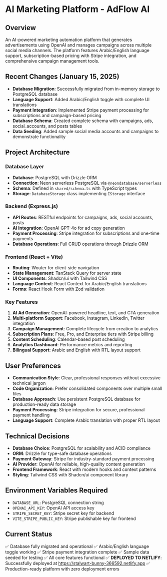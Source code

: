 # AI Marketing Platform - AdFlow AI

## Overview
An AI-powered marketing automation platform that generates advertisements using OpenAI and manages campaigns across multiple social media channels. The platform features Arabic/English language support, subscription-based pricing with Stripe integration, and comprehensive campaign management tools.

## Recent Changes (January 15, 2025)
- **Database Migration**: Successfully migrated from in-memory storage to PostgreSQL database
- **Language Support**: Added Arabic/English toggle with complete UI translations
- **Payment Integration**: Implemented Stripe payment processing for subscriptions and campaign-based pricing
- **Database Schema**: Created complete schema with campaigns, ads, social_accounts, and posts tables
- **Data Seeding**: Added sample social media accounts and campaigns to demonstrate functionality

## Project Architecture

### Database Layer
- **Database**: PostgreSQL with Drizzle ORM
- **Connection**: Neon serverless PostgreSQL via `@neondatabase/serverless`
- **Schema**: Defined in `shared/schema.ts` with TypeScript types
- **Storage**: `DatabaseStorage` class implementing `IStorage` interface

### Backend (Express.js)
- **API Routes**: RESTful endpoints for campaigns, ads, social accounts, posts
- **AI Integration**: OpenAI GPT-4o for ad copy generation
- **Payment Processing**: Stripe integration for subscriptions and one-time payments
- **Database Operations**: Full CRUD operations through Drizzle ORM

### Frontend (React + Vite)
- **Routing**: Wouter for client-side navigation
- **State Management**: TanStack Query for server state
- **UI Components**: Shadcn/ui with Tailwind CSS
- **Language Context**: React Context for Arabic/English translations
- **Forms**: React Hook Form with Zod validation

### Key Features
1. **AI Ad Generation**: OpenAI-powered headline, text, and CTA generation
2. **Multi-platform Support**: Facebook, Instagram, LinkedIn, Twitter integration
3. **Campaign Management**: Complete lifecycle from creation to analytics
4. **Subscription Plans**: Free, Pro, and Enterprise tiers with Stripe billing
5. **Content Scheduling**: Calendar-based post scheduling
6. **Analytics Dashboard**: Performance metrics and reporting
7. **Bilingual Support**: Arabic and English with RTL layout support

## User Preferences
- **Communication Style**: Clear, professional responses without excessive technical jargon
- **Code Organization**: Prefer consolidated components over multiple small files
- **Database Approach**: Use persistent PostgreSQL database for production-ready data storage
- **Payment Processing**: Stripe integration for secure, professional payment handling
- **Language Support**: Complete Arabic translation with proper RTL layout

## Technical Decisions
- **Database Choice**: PostgreSQL for scalability and ACID compliance
- **ORM**: Drizzle for type-safe database operations
- **Payment Gateway**: Stripe for industry-standard payment processing
- **AI Provider**: OpenAI for reliable, high-quality content generation
- **Frontend Framework**: React with modern hooks and context patterns
- **Styling**: Tailwind CSS with Shadcn/ui component library

## Environment Variables Required
- `DATABASE_URL`: PostgreSQL connection string
- `OPENAI_API_KEY`: OpenAI API access key
- `STRIPE_SECRET_KEY`: Stripe secret key for backend
- `VITE_STRIPE_PUBLIC_KEY`: Stripe publishable key for frontend

## Current Status
✅ Database fully migrated and operational
✅ Arabic/English language toggle working
✅ Stripe payment integration complete
✅ Sample data seeded for testing
✅ All core features functional
✅ **DEPLOYED TO NETLIFY**: Successfully deployed at https://stalwart-bunny-366592.netlify.app
✅ Production-ready platform with zero deployment errors